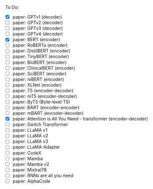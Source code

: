To Do:
- [x]  paper: GPTv1 (decoder)
- [ ]  paper: GPTv2 (decoder)
- [ ]  paper: GPTv3 (decoder)
- [ ]  paper: GPTv4 (decoder)
- [x]  paper: BERT (encoder)
- [ ]  paper: RoBERTa (encoder)
- [ ]  paper: DistilBERT (encoder)
- [ ]  paper: TinyBERT (encoder)
- [ ]  paper: BioBERT (encoder)
- [ ]  paper: ClinicalBERT (encoder)
- [ ]  paper: SciBERT (encoder)
- [ ]  paper: mBERT (encoder)
- [ ]  paper: XLNet (encoder)
- [ ]  paper: T5 (encoder-decoder)
- [ ]  paper: mT5 (encoder-decoder)
- [ ]  paper: ByT5 (Byte-level T5)
- [ ]  paper: BART (encoder-encoder)
- [ ]  paper: mBART (encoder-decoder)
- [x]  paper: Attention is All You Need - transformer (encoder-decoder)
- [ ]  paper: Switch Transformer
- [ ]  paper: LLaMA v1
- [ ]  paper: LLaMA v2
- [ ]  paper: LLaMA v3
- [ ]  paper: LLaMA-Adapter
- [ ]  paper: CodeX
- [ ]  paper: Mamba
- [ ]  paper: Mamba v2
- [ ]  paper: Mistral7B
- [ ]  paper: RNNs are all you need
- [ ]  paper: AlphaCode
